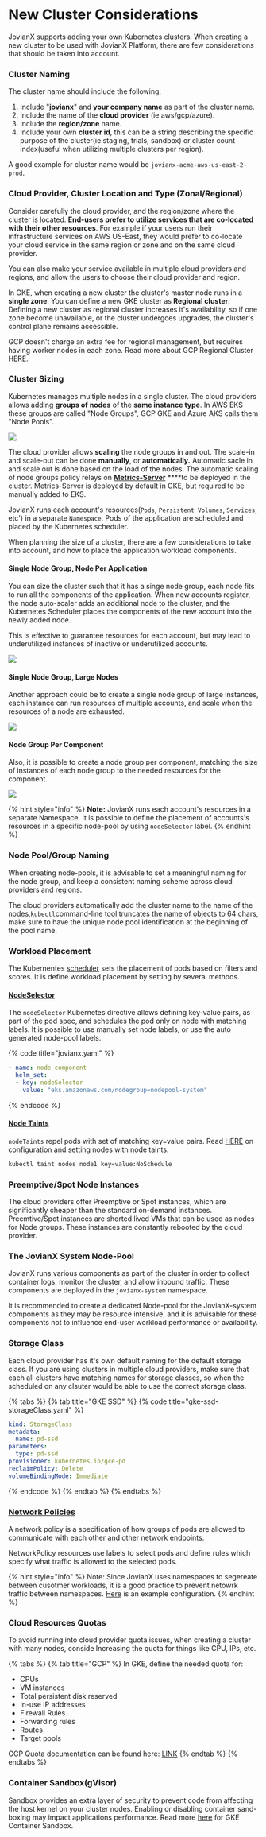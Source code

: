 # New Cluster Considerations

JovianX supports adding your own Kubernetes clusters. When creating a new cluster to be used with JovianX Platform, there are few considerations that should be taken into account. 

### Cluster Naming

The cluster name should include the following:

1. Include "**jovianx**" and **your company name** as part of the cluster name.
2. Include the name of the **cloud provider** \(ie aws/gcp/azure\).
3. Include the **region/zone** name.
4. Include your own **cluster id**, this can be a string describing the specific purpose of the cluster\(ie staging, trials, sandbox\) or cluster count index\(useful when utilizing multiple clusters per region\).

A good example for cluster name would be `jovianx-acme-aws-us-east-2-prod`.

### Cloud Provider, Cluster Location and Type \(Zonal/Regional\)

Consider carefully the cloud provider, and the region/zone where the cluster is located. **End-users prefer to utilize services that are co-located with their other resources**. For example if your users run their infrastructure services on AWS US-East, they would prefer to co-locate your cloud service in the same region or zone and on the same cloud provider.

You can also make your service available in multiple cloud providers and regions, and allow the users to choose their cloud provider and region. 

In GKE, when creating a new cluster the cluster's master node runs in a **single zone**. You can define a new GKE cluster as **Regional cluster**. Defining a new cluster as regional cluster increases it's availability, so if one zone become unavailable, or the cluster undergoes upgrades, the cluster's control plane remains accessible.  

GCP doesn't charge an extra fee for regional management, but requires having worker nodes in each zone. Read more about GCP Regional Cluster [HERE](https://cloud.google.com/kubernetes-engine/docs/concepts/regional-clusters).

### Cluster Sizing 

Kubernetes manages multiple nodes in a single cluster. The cloud providers allows adding **groups of nodes** of the **same instance type**. In AWS EKS these groups are called "Node Groups", GCP GKE and Azure AKS calls them "Node Pools". 

![](../.gitbook/assets/node-pool-1-.png)

The cloud provider allows **scaling** the node groups in and out. The scale-in and scale-out can be done **manually**, or **automatically.** Automatic sacle in and scale out is done based on the load of the nodes. The automatic scaling of node groups policy relays on [**Metrics-Server**](https://github.com/kubernetes-sigs/metrics-server) ****to be deployed in the cluster. Metrics-Server is deployed  by default in GKE, but required to be manually added to EKS.

JovianX runs each account's resources\(`Pods`, `Persistent Volumes`, `Services`, etc'\) in a separate `Namespace`. Pods of the application are scheduled and placed by the Kubernetes scheduler. 

When planning the size of a cluster, there are a few considerations to take into account, and how to place the application workload components. 

#### Single Node Group, Node Per Application

You can size the cluster such that it has a singe node group, each node fits to run all the components of the application. When new accounts register, the node auto-scaler adds an additional node to the cluster, and the Kubernetes Scheduler places the components of the new account into the newly added node. 

This is effective to guarantee resources for each account, but may lead to underutilized instances of inactive or underutilized accounts. 

![](../.gitbook/assets/node-pool-3-.png)

#### Single Node Group, Large Nodes

Another approach could be to create a single node group of large instances, each instance can run resources of multiple accounts, and scale when the resources of a node are exhausted.

![](../.gitbook/assets/node-pool-5-.png)

#### Node Group Per Component

Also, it is possible to create a node group per component, matching the size of instances of each node group to the needed resources for the component. 

![](../.gitbook/assets/node-pool-7-1-.png)

{% hint style="info" %}
**Note:** JovianX runs each account's resources in a separate Namespace. It is possible to define the placement of accounts's resources in a specific node-pool by using `nodeSelector` label. 
{% endhint %}

### Node Pool/Group Naming

When creating node-pools, it is advisable to set a meaningful naming for the node group, and keep a consistent naming scheme across cloud providers and regions. 

The cloud providers automatically add the cluster name to the name of the nodes,`kubectl`command-line tool truncates the name of objects to 64 chars, make sure to have the unique node pool identification at the beginning of the pool name.

###  Workload Placement

The Kubernentes [scheduler](https://kubernetes.io/docs/concepts/scheduling-eviction/kube-scheduler/) sets the placement of pods based on filters and scores. It is define workload placement by setting by several methods. 

#### [NodeSelector](https://kubernetes.io/docs/concepts/scheduling-eviction/assign-pod-node/#nodeselector) 

The `nodeSelector` Kubernetes directive allows defining key-value pairs, as part of the pod spec, and schedules the pod only on node with matching labels. It is possible to use manually set node labels, or use the auto generated node-pool labels. 

{% code title="jovianx.yaml" %}
```yaml
- name: node-component
  helm_set:
  - key: nodeSelector
    value: "eks.amazonaws.com/nodegroup=nodepool-system"
```
{% endcode %}

#### [Node Taints](https://kubernetes.io/docs/concepts/scheduling-eviction/taint-and-toleration/)

`nodeTaints` repel pods with set of matching key=value pairs. Read [HERE](https://kubernetes.io/docs/concepts/scheduling-eviction/taint-and-toleration/)  on configuration and setting nodes with node taints. 

```bash
kubectl taint nodes node1 key=value:NoSchedule
```

### Preemptive/Spot Node Instances 

The cloud providers offer Preemptive or Spot instances, which are significantly cheaper than the standard on-demand instances. Preemtive/Spot instances are shorted lived VMs that can be used as nodes for Node groups. These instances are constantly rebooted by the cloud provider. 

### The JovianX System Node-Pool

JovianX runs various components as part of the cluster in order to collect container logs, monitor the cluster, and allow inbound traffic. These components are deployed in the `jovianx-system` namespace. 

It is recommended to create a dedicated Node-pool for the JovianX-system components as they may be resource intensive, and it is advisable for these components not to influence end-user workload performance or availability. 

### Storage Class

Each cloud provider has it's own default naming for the default storage class. If you are using clusters in multiple cloud providers, make sure that each all clusters have matching names for storage classes, so when the scheduled on any clsuter would be able to use the correct storage class.

{% tabs %}
{% tab title="GKE SSD" %}
{% code title="gke-ssd-storageClass.yaml" %}
```yaml
kind: StorageClass
metadata:
  name: pd-ssd
parameters:
  type: pd-ssd
provisioner: kubernetes.io/gce-pd
reclaimPolicy: Delete
volumeBindingMode: Immediate
```
{% endcode %}
{% endtab %}
{% endtabs %}

### [Network Policies](https://kubernetes.io/docs/concepts/services-networking/network-policies/)

A network policy is a specification of how groups of pods are allowed to communicate with each other and other network endpoints.

NetworkPolicy resources use labels to select pods and define rules which specify what traffic is allowed to the selected pods.

{% hint style="info" %}
Note: Since JovianX uses namespaces to segereate between cusotmer workloads, it is a good practice to prevent netowrk traffic between namespaces. [Here](https://gardener.cloud/050-tutorials/content/howto/network-isolation/) is an example configuration. 
{% endhint %}

### Cloud Resources Quotas

To avoid running into cloud provider quota issues, when creating a cluster with many nodes, conside Increasing the quota for things like CPU, IPs, etc.

{% tabs %}
{% tab title="GCP" %}
In GKE, define the needed quota for:

* CPUs
* VM instances
* Total persistent disk reserved
* In-use IP addresses
* Firewall Rules
* Forwarding rules
* Routes
* Target pools

GCP Quota documentation can be found here: [LINK](https://cloud.google.com/compute/quotas) 
{% endtab %}
{% endtabs %}

### Container Sandbox\(gVisor\)

Sandbox provides an extra layer of security to prevent code from affecting the host kernel on your cluster nodes. Enabling or disabling container sand-boxing may impact applications performance. Read more [here](https://cloud.google.com/kubernetes-engine/docs/concepts/sandbox-pods) for GKE Container Sandbox. 



